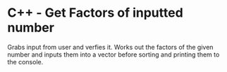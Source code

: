 # C++ - Get Factors of inputted number

Grabs input from user and verfies it. Works out the factors of the given number and inputs them
into a vector before sorting and printing them to the console.